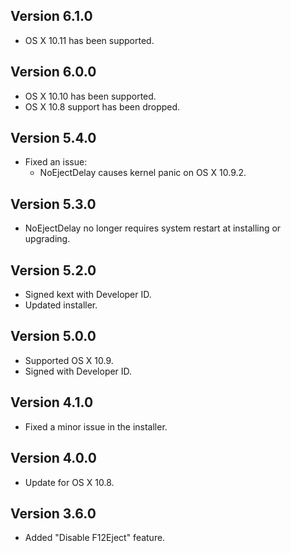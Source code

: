 Version 6.1.0
-------------

* OS X 10.11 has been supported.

Version 6.0.0
-------------

* OS X 10.10 has been supported.
* OS X 10.8 support has been dropped.

Version 5.4.0
-------------

* Fixed an issue:
    * NoEjectDelay causes kernel panic on OS X 10.9.2.

Version 5.3.0
-------------

* NoEjectDelay no longer requires system restart at installing or upgrading.

Version 5.2.0
-------------

* Signed kext with Developer ID.
* Updated installer.

Version 5.0.0
-------------

* Supported OS X 10.9.
* Signed with Developer ID.

Version 4.1.0
-------------

* Fixed a minor issue in the installer.

Version 4.0.0
-------------

* Update for OS X 10.8.

Version 3.6.0
-------------

* Added "Disable F12Eject" feature.
